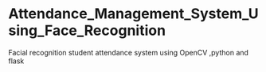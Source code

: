 # Attendance_Management_System_Using_Face_Recognition
Facial recognition student attendance system using OpenCV ,python and flask
